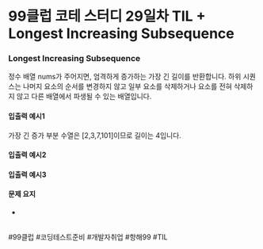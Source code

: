 # 99클럽 코테 스터디 29일차 TIL + Longest Increasing Subsequence

### Longest Increasing Subsequence

정수 배열 nums가 주어지면, 엄격하게 증가하는 가장 긴 길이를 반환합니다.
하위 시퀀스는 나머지 요소의 순서를 변경하지 않고 일부 요소를 삭제하거나 요소를 전혀 삭제하지 않고 다른 배열에서 파생될 수 있는 배열입니다.

#### 입출력 예시1

가장 긴 증가 부분 수열은 [2,3,7,101]이므로 길이는 4입니다.

#### 입출력 예시2



#### 입출력 예시3




#### 문제 요지
- 


<br>
#99클럽 #코딩테스트준비 #개발자취업 #항해99 #TIL
